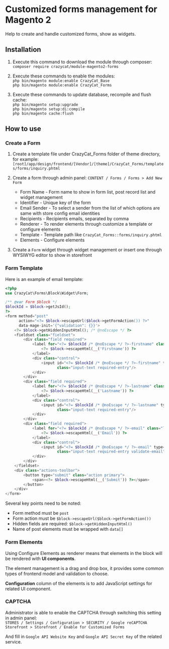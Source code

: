 # Customized forms management for Magento 2

Help to create and handle customized forms, show as widgets.

## Installation

1. Execute this command to download the module through composer:<br>
   `composer require crazycat/module-magento2-forms`

2. Execute these commands to enable the modules:<br>
   `php bin/magento module:enable CrazyCat_Base`<br>
   `php bin/magento module:enable CrazyCat_Forms`

3. Execute these commands to update database, recompile and flush cache:<br>
   `php bin/magento setup:upgrade`<br>
   `php bin/magento setup:di:compile`<br>
   `php bin/magento cache:flush`

## How to use

### Create a Form

1. Create a template file under CrazyCat_Forms folder of theme directory, for example:
   `[root]/app/design/frontend/[Vendor]/[theme]/CrazyCat_Forms/templates/forms/inquiry.phtml`<br>

2. Create a form through admin panel: `CONTENT / Forms / Forms > Add New Form`<br>
    - Form Name - Form name to show in form list, post record list and widget management
    - Identifier - Unique key of the form
    - Email Sender - To select a sender from the list of which options are same with store config email identities
    - Recipients - Recipients emails, separated by comma
    - Renderer - To render elements through customize a template or configure elements
    - Template - Template path like `CrazyCat_Forms::forms/inquiry.phtml`
    - Elements - Configure elements

3. Create a `Form` widget through widget management or insert one through WYSIWYG editor to show in storefront

### Form Template

Here is an example of email template:

```php
<?php
use CrazyCat\Forms\Block\Widget\Form;

/** @var Form $block */
$blockId = $block->getJsId();
?>
<form method="post"
      action="<?= $block->escapeUrl($block->getFormAction()) ?>"
      data-mage-init='{"validation": {}}'>
    <?= $block->getHiddenInputHtml(); /* @noEscape */ ?>
    <fieldset class="fieldset">
        <div class="field required">
            <label for="<?= $blockId /* @noEscape */ ?>-firstname" class="label">
                <?= $block->escapeHtml(__('Firstname')) ?>
            </label>
            <div class="control">
                <input id="<?= $blockId /* @noEscape */ ?>-firstname" type="text" name="data[Firstname]"
                       class="input-text required-entry"/>
            </div>
        </div>
        <div class="field required">
            <label for="<?= $blockId /* @noEscape */ ?>-lastname" class="label">
                <?= $block->escapeHtml(__('Lastname')) ?>
            </label>
            <div class="control">
                <input id="<?= $blockId /* @noEscape */ ?>-lastname" type="text" name="data[Lastname]"
                       class="input-text required-entry"/>
            </div>
        </div>
        <div class="field required">
            <label for="<?= $blockId /* @noEscape */ ?>-email" class="label">
                <?= $block->escapeHtml(__('Email')) ?>
            </label>
            <div class="control">
                <input id="<?= $blockId /* @noEscape */ ?>-email" type="text" name="data[Email]"
                       class="input-text required-entry validate-email"/>
            </div>
        </div>
    </fieldset>
    <div class="actions-toolbar">
        <button type="submit" class="action primary">
            <span><?= $block->escapeHtml(__('Submit')) ?></span>
        </button>
    </div>
</form>
```

Several key points need to be noted:

- Form method must be `post`
- Form action must be `$block->escapeUrl($block->getFormAction())`
- Hidden fields are required: `$block->getHiddenInputHtml()`
- Name of post elements must be wrapped with `data[]`

### Form Elements

Using Configure Elements as renderer means that elements in the block will be rendered with **UI components**.

The element management is a drag and drop box, it provides some common types of frontend model and validation to choose.

**Configuration** column of the elements is to add JavaScript settings for related UI component.

### CAPTCHA

Administrator is able to enable the CAPTCHA through switching this setting in admin panel:<br>
`STORES / Settings / Configuration > SECURITY / Google reCAPTCHA Storefront > Storefront / Enable for Customized Forms`

And fill in `Google API Website Key` and `Google API Secret Key` of the related service.
